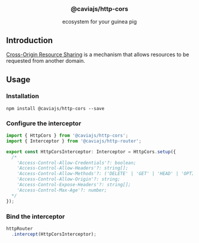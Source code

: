 <div align="center">
<h3>@caviajs/http-cors</h3>
<p>ecosystem for your guinea pig</p>
</div>

## Introduction

[Cross-Origin Resource Sharing](https://developer.mozilla.org/en-US/docs/Web/HTTP/CORS) is a mechanism that allows
resources to be requested from another domain.

## Usage

### Installation

```shell
npm install @caviajs/http-cors --save
```

### Configure the interceptor

```typescript
import { HttpCors } from '@caviajs/http-cors';
import { Interceptor } from '@caviajs/http-router';

export const HttpCorsInterceptor: Interceptor = HttpCors.setup({
  /* 
    'Access-Control-Allow-Credentials'?: boolean;
    'Access-Control-Allow-Headers'?: string[];
    'Access-Control-Allow-Methods'?: ('DELETE' | 'GET' | 'HEAD' | 'OPTIONS' | 'PATCH' | 'POST' | 'PUT')[];
    'Access-Control-Allow-Origin'?: string;
    'Access-Control-Expose-Headers'?: string[];
    'Access-Control-Max-Age'?: number;
  */
});
```

### Bind the interceptor

```typescript
httpRouter
  .intercept(HttpCorsInterceptor);
```
